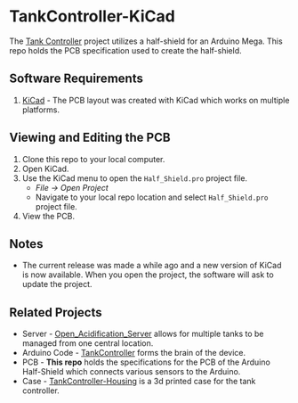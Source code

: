 # TankController-KiCad

The [Tank Controller](https://github.com/Open-Acidification/TankController) project utilizes a half-shield for an Arduino Mega. This repo holds the PCB specification used to create the half-shield.

## Software Requirements

1. [KiCad](https://kicad.org/) - The PCB layout was created with KiCad which works on multiple platforms.

## Viewing and Editing the PCB

1. Clone this repo to your local computer.
1. Open KiCad.
1. Use the KiCad menu to open the `Half_Shield.pro` project file.
    * _File -> Open Project_
    * Navigate to your local repo location and select `Half_Shield.pro` project file.
1. View the PCB.

## Notes

* The current release was made a while ago and a new version of KiCad is now available. When you open the project, the software will ask to update the project.

## Related Projects

* Server - [Open_Acidification_Server](https://github.com/Open-Acidification/Open_Acidification_Server) allows for multiple tanks to be managed from one central location.
* Arduino Code - [TankController](https://github.com/Open-Acidification/TankController) forms the brain of the device.
* PCB - __This repo__ holds the specifications for the PCB of the Arduino Half-Shield which connects various sensors to the Arduino.
* Case - [TankController-Housing](https://github.com/Open-Acidification/TankController-Housing) is a 3d printed case for the tank controller.

